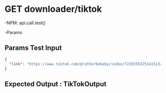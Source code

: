 # GET downloader/tiktok

-NPM: api.call.test()

-Params
## Params Test Input
```json
{
  "link": "https://www.tiktok.com/@ratherbebaby/video/7229359225141513499"
}
```
					
## Expected Output : TikTokOutput


